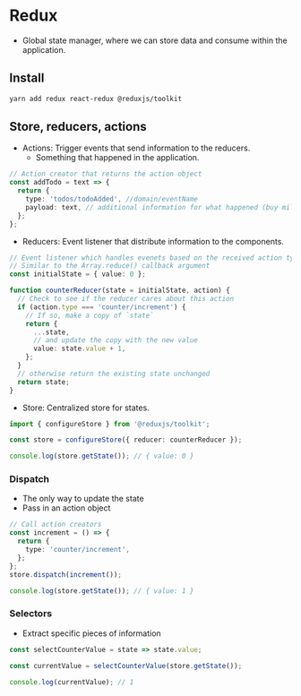 # Redux

- Global state manager, where we can store data and consume within the application.

## Install

```bash
yarn add redux react-redux @reduxjs/toolkit
```

## Store, reducers, actions

- Actions: Trigger events that send information to the reducers.
  - Something that happened in the application.

```ts
// Action creator that returns the action object
const addTodo = text => {
  return {
    type: 'todos/todoAdded', //domain/eventName
    payload: text, // additional information for what happened (buy milk)
  };
};
```

- Reducers: Event listener that distribute information to the components.

```ts
// Event listener which handles evenets based on the received action type
// Similar to the Array.reduce() callback argument
const initialState = { value: 0 };

function counterReducer(state = initialState, action) {
  // Check to see if the reducer cares about this action
  if (action.type === 'counter/increment') {
    // If so, make a copy of `state`
    return {
      ...state,
      // and update the copy with the new value
      value: state.value + 1,
    };
  }
  // otherwise return the existing state unchanged
  return state;
}
```

- Store: Centralized store for states.

```ts
import { configureStore } from '@reduxjs/toolkit';

const store = configureStore({ reducer: counterReducer });

console.log(store.getState()); // { value: 0 }
```

### Dispatch

- The only way to update the state
- Pass in an action object

```ts
// Call action creators
const increment = () => {
  return {
    type: 'counter/increment',
  };
};
store.dispatch(increment());

console.log(store.getState()); // { value: 1 }
```

### Selectors

- Extract specific pieces of information

```ts
const selectCounterValue = state => state.value;

const currentValue = selectCounterValue(store.getState());

console.log(currentValue); // 1
```
